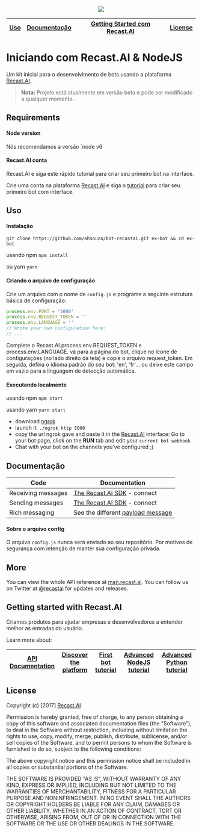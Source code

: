 <p align="center">
  <img src="https://cdn.recast.ai/blog/sdk.png" />
</p>

| [Uso](#usage) | [Documentação](#documentation) | [Getting Started com Recast.AI]( #getting-started-with-recastai) | [License](#license) |
|---|---|---|---|

# Iniciando com Recast.AI & NodeJS

Um kit inicial para o desenvolvimento de bots usando a plataforma [Recast.AI](https://recast.ai).

> **Nota:** Projeto está atualmente em versão beta e pode ser modificado a qualquer momento..

## Requirements

#### Node version

Nós recomendamos a versão `node v6


#### Recast.AI conta

 Recast.AI e siga este rápido tutorial para criar seu primeiro bot na interface.

Crie uma conta na plataforma [Recast.AI](https://recast.ai) e siga o [tutorial](https://recast.ai/gettingstarted) para criar seu primeiro bot com interface.

## Uso


#### Instalação

`git clone https://github.com/ahsouza/bot-recastai.git ex-bot && cd ex-bot`

usando npm
`npm install`

ou yarn
`yarn`


#### Criando o arquivo de configuração

 Crie um arquivo com o nome de `config.js` e programe a seguinte estrutura básica de configuração:

```javascript
process.env.PORT = '5000'
process.env.REQUEST_TOKEN = ''
process.env.LANGUAGE = ''
// Write your own configuration here:
// ...
```
Complete o Recast.AI process.env.REQUEST_TOKEN e process.env.LANGUAGE. vá para a página do bot, clique no ícone de configurações (no lado direito da tela) e copie o arquivo request_token. Em seguida, defina o idioma padrão do seu bot: 'en', 'fr'... ou deixe este campo em vazio para a linguagem de detecção automática.

#### Executando localmente

usando npm `npm start`

usando yarn `yarn start`

- download [ngrok](https://ngrok.com/)
- launch it: `./ngrok http 5000`
- copy the url ngrok gave and paste it in the [Recast.AI](https://recast.ai) interface: Go to your bot page, click on the **RUN** tab and edit your `current bot webhook`
- Chat with your bot on the channels you've configured ;)

## Documentação

Code | Documentation
------------ | -------------
Receiving messages | [The Recast.AI SDK](https://github.com/RecastAI/SDK-NodeJS/wiki) - connect
Sending messages | [The Recast.AI SDK](https://github.com/RecastAI/SDK-NodeJS/wiki) - connect
Rich messaging | See the different [payload message](https://man.recast.ai)

#### Sobre o arquivo config

O arquivo `config.js` nunca será enviado ao seu repositório. Por motivos de segurança com intenção de manter sua configuração privada.

## More

You can view the whole API reference at [man.recast.ai](https://man.recast.ai).
You can follow us on Twitter at [@recastai](https://twitter.com/recastai) for updates and releases.

## Getting started with Recast.AI

Criamos produtos para ajudar empresas e desenvolvedores a entender melhor as entradas do usuário.

Learn more about:

| [API Documentation](https://recast.ai/docs/api-reference/) | [Discover the platform](https://recast.ai/docs/create-your-bot) | [First bot tutorial](https://recast.ai/blog/build-your-first-bot-with-recast-ai/) | [Advanced NodeJS tutorial](https://recast.ai/blog/nodejs-chatbot-movie-bot/) | [Advanced Python tutorial](https://recast.ai/blog/python-cryptobot/) |
|---|---|---|---|---|

## License

Copyright (c) [2017] [Recast.AI](https://recast.ai)

Permission is hereby granted, free of charge, to any person obtaining a copy
of this software and associated documentation files (the "Software"), to deal
in the Software without restriction, including without limitation the rights
to use, copy, modify, merge, publish, distribute, sublicense, and/or sell
copies of the Software, and to permit persons to whom the Software is
furnished to do so, subject to the following conditions:

The above copyright notice and this permission notice shall be included in all
copies or substantial portions of the Software.

THE SOFTWARE IS PROVIDED "AS IS", WITHOUT WARRANTY OF ANY KIND, EXPRESS OR
IMPLIED, INCLUDING BUT NOT LIMITED TO THE WARRANTIES OF MERCHANTABILITY,
FITNESS FOR A PARTICULAR PURPOSE AND NONINFRINGEMENT. IN NO EVENT SHALL THE
AUTHORS OR COPYRIGHT HOLDERS BE LIABLE FOR ANY CLAIM, DAMAGES OR OTHER
LIABILITY, WHETHER IN AN ACTION OF CONTRACT, TORT OR OTHERWISE, ARISING FROM,
OUT OF OR IN CONNECTION WITH THE SOFTWARE OR THE USE OR OTHER DEALINGS IN THE
SOFTWARE.
